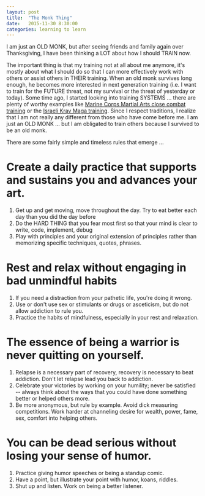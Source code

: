 ```yaml
---
layout: post
title:  "The Monk Thing"
date:   2015-11-30 8:30:00
categories: learning to learn
---
```

I am just an OLD MONK, but after seeing friends and family again over Thanksgiving, I have been thinking a LOT about how I should TRAIN now.  

The important thing is that my training not at all about me anymore, it's mostly about what I should do so that I can more effectively work with others or assist others in THEIR training.  When an old monk survives long enough, he becomes more interested in next generation training (i.e. I want to train for the FUTURE threat, not my survival or the threat of yesterday or today). Some time ago, I started looking into training SYSTEMS ... there are plenty of worthy examples like [Marine Corps Martial Arts close combat training](http://www.combatical.com/) or the [Israeli Krav Maga training](http://kravmaga-ikmf.com/krav-maga/train-in-israel/warriors-quest/).  Since I respect traditions, I realize that I am not really any different from those who have come before me.  I am just an OLD MONK ... but I am obligated to train others because I survived to be an old monk.

There are some fairly simple and timeless rules that emerge ...

# Create a daily practice that supports and sustains you and advances your art.
1) Get up and get moving, move throughout the day. Try to eat better each day than you did the day before
2) Do the HARD THING that you fear most first so that your mind is clear to write, code, implement, debug
3) Play with principles and your original extension of principles rather than memorizing specific techniques, quotes, phrases.

# Rest and relax without engaging in bad unmindful habits
1) If you need a distraction from your pathetic life, you're doing it wrong.
2) Use or don't use sex or stimulants or drugs or asceticism, but do not allow addiction to rule you.
3) Practice the habits of mindfulness, especially in your rest and relaxation.

# The essence of being a warrior is never quitting on yourself.
1) Relapse is a necessary part of recovery, recovery is necessary to beat addiction. Don't let relapse lead you back to addiction.
2) Celebrate your victories by working on your humility; never be satisfied -- always think about the ways that you could have done something better or helped others more.
3) Be more anonymous, but rule by example. Avoid dick measuring competitions. Work harder at channeling desire for wealth, power, fame, sex, comfort into helping others.

# You can be dead serious without losing your sense of humor.
1) Practice giving humor speeches or being a standup comic.
2) Have a point, but illustrate your point with humor, koans, riddles.
3) Shut up and listen.  Work on being a better listener.
